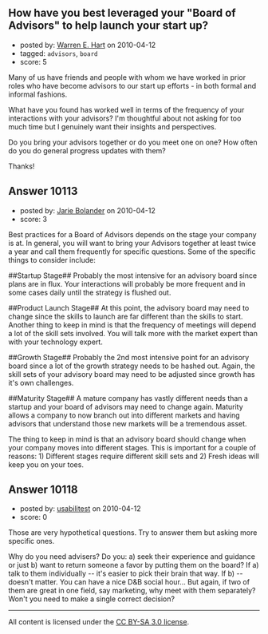 ## How have you best leveraged your "Board of Advisors" to help launch your start up?

- posted by: [Warren E. Hart](https://stackexchange.com/users/-1/2058-warren-e-hart) on 2010-04-12
- tagged: `advisors`, `board`
- score: 5

Many of us have friends and people with whom we have worked in prior roles who have become advisors to our start up efforts - in both formal and informal fashions.

What have you found has worked well in terms of the frequency of your interactions with your advisors? I'm thoughtful about not asking for too much time but I genuinely want their insights and perspectives.

Do you bring your advisors together or do you meet one on one? How often do you do general progress updates with them? 

Thanks!


## Answer 10113

- posted by: [Jarie Bolander](https://stackexchange.com/users/-1/585-jarie-bolander) on 2010-04-12
- score: 3

Best practices for a Board of Advisors depends on the stage your company is at. In general, you will want to bring your Advisors together at least twice a year and call them frequently for specific questions. Some of the specific things to consider include:

##Startup Stage##
Probably the most intensive for an advisory board since plans are in flux. Your interactions will probably be more frequent and in some cases daily until the strategy is flushed out.

##Product Launch Stage##
At this point, the advisory board may need to change since the skills to launch are far different than the skills to start. Another thing to keep in mind is that the frequency of meetings will depend a lot of the skill sets involved. You will talk more with the market expert than with your technology expert.

##Growth Stage##
Probably the 2nd most intensive point for an advisory board since a lot of the growth strategy needs to be hashed out. Again, the skill sets of your advisory board may need to be adjusted since growth has it's own challenges.

##Maturity Stage##
A mature company has vastly different needs than a startup and your board of advisors may need to change again. Maturity allows a company to now branch out into different markets and having advisors that understand those new markets will be a tremendous asset.

The thing to keep in mind is that an advisory board should change when your company moves into different stages. This is important for a couple of reasons: 1) Different stages require different skill sets and 2) Fresh ideas will keep you on your toes.


## Answer 10118

- posted by: [usabilitest](https://stackexchange.com/users/-1/3024-usabilitest) on 2010-04-12
- score: 0

Those are very hypothetical questions. Try to answer them but asking more specific ones. 

Why do you need advisers? Do you: a) seek their experience and guidance or just b) want to return someone a favor by putting them on the board? If a) talk to them individually -- it's easier to pick their brain that way. If b) -- doesn't matter. You can have a nice D&B social hour... But again, if two of them are great in one field, say marketing, why meet with them separately?  Won't you need to make a single correct decision?  



---

All content is licensed under the [CC BY-SA 3.0 license](https://creativecommons.org/licenses/by-sa/3.0/).
